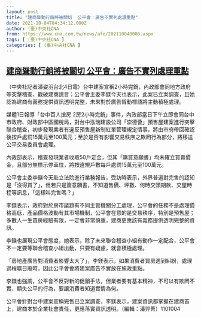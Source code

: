 ```yaml
---
layout: post
title: "建商聳動行銷將被關切  公平會：廣告不實列處理重點"
date: 2021-10-04T04:34:12.000Z
author: (臺)中央社CNA
from: https://www.cna.com.tw/news/afe/202110040086.aspx
tags: [ (臺)中央社CNA ]
categories: [ (臺)中央社CNA ]
---
```

<!--1633322052000-->
[建商聳動行銷將被關切  公平會：廣告不實列處理重點](https://www.cna.com.tw/news/afe/202110040086.aspx)
------

<div>
<div></div><div><p>（中央社記者潘姿羽台北4日電）台中建案宣稱2小時完銷，內政部會同地方政府等突擊稽查、戳破建商謊言；公平會主委李鎂今天也表示，此案已立案調查，且她認為建商有義務提供資訊透明完整，未來對於廣告聳動標語將主動積極處理。</p><p>媒體1日報導「台中百人搶房 2房2小時完銷」事件，內政部當日下午立即會同台中市政府、財政部中區國稅局，對台中泓瑞建設公司「崇德薈」預售屋建案進行突擊聯合稽查，初步發現業者有違反預售屋新制紅單管理規定情事，將由市府帶回確認後按戶處罰15萬元至100萬元；至於是否有影響交易秩序之欺罔行為部分，將移送公平交易委員會處理。</p><p>內政部表示，稽查發現業者收取50戶定金，但其「購買意願書」均未確立買賣價金，且部分無標示停車位，將按違規戶數每戶處罰15萬元至100萬元。</p><p>公平會主委李鎂今天赴立法院進行業務報告，受訪時表示，外界普遍對完售的認知是「沒得買了」，但若只是簽意願書，不知道售價、坪數、何時交頭期款、交屋時程等訊息，「這樣叫完售嗎？」</p><p>李鎂表示，政府對於房市議題有不同主管機關分工處理，公平會的任務不是處理價格高低，產品價格波動有其市場機制，公平會在意的是交易秩序，特別是預售屋；多數人一生買房經驗有限，一定會非常慎重，建商更應該有義務提供透明完整的資訊。</p><p>李鎂也展現公平會態度，她表示，除了未來聯合稽查小組有動作一定配合，公平會不一定要等聯合稽查小組出動，只要有疑慮，就會積極處理。</p><p>「房地產廣告對消費者影響太大了」，李鎂表示，如果消費者買房遇到糾紛，處理過程曠日廢時，因此公平會會將建案廣告不實放在施政重點。</p><p>李鎂也強調，公平會不反對新的促銷手法，但業者要有基本精神，不可以有欺罔不實、顯失公平的行為，要讓消費者知道實情為何。 </p><p>公平會針對台中建案宣稱完售已立案調查，李鎂表示，建案資訊都掌握在建商首上，建商本於企業社會責任，更應落實資訊透明。（編輯：潘羿菁）1101004</p></div>
</div>
